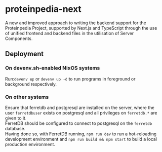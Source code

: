 # proteinpedia-next

A new and improved approach to writing the backend support for the Proteinpedia
Project, supported by Next.js and TypeScript through the use of unified frontend
and backend files in the utilisation of Server Components.

## Deployment

### On devenv.sh-enabled NixOS systems

Run:`devenv up` or `devenv up -d` to run programs in foreground or background
respectively.

### On other systems

Ensure that ferretdb and postgresql are installed on the server, where the user
`ferretdbuser` exists on postgresql and all privileges on `ferretdb.*` are given
to it.\
FerretDB should be configured to connect to postgresql on the `ferretdb`
database.\
Having done so, with FerretDB running, `npm run dev` to run a hot-reloading
development environment and `npm run build && npm start` to build a local
production environment.
